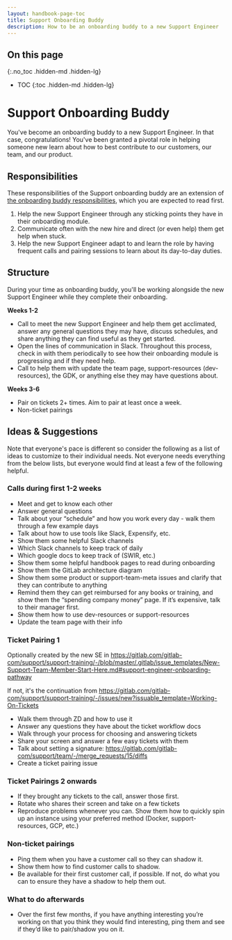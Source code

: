 ```yaml
---
layout: handbook-page-toc
title: Support Onboarding Buddy
description: How to be an onboarding buddy to a new Support Engineer
---
```


## On this page
{:.no_toc .hidden-md .hidden-lg}

- TOC
{:toc .hidden-md .hidden-lg}

# Support Onboarding Buddy

You've become an onboarding buddy to a new Support Engineer. In that case, congratulations! You've been granted a pivotal role in helping someone new learn about how to best contribute to our customers, our team, and our product.

## Responsibilities

These responsibilities of the Support onboarding buddy are an extension of [the onboarding buddy responsibilities](https://about.gitlab.com/handbook/people-group/general-onboarding/onboarding-buddies/#buddy-responsibilities), which you are expected to read first.

1. Help the new Support Engineer through any sticking points they have in their onboarding module.
1. Communicate often with the new hire and direct (or even help) them get help when stuck.
1. Help the new Support Engineer adapt to and learn the role by having frequent calls and pairing sessions to learn about its day-to-day duties.

## Structure

During your time as onboarding buddy, you'll be working alongside the new Support Engineer while they complete their onboarding.

**Weeks 1-2**
  - Call to meet the new Support Engineer and help them get acclimated, answer any general questions they may have, discuss schedules, and share anything they can find useful as they get started.
  - Open the lines of communication in Slack. Throughout this process, check in with them periodically to see how their onboarding module is progressing and if they need help.
  - Call to help them with update the team page, support-resources (dev-resources), the GDK, or anything else they may have questions about.

**Weeks 3-6**
  - Pair on tickets 2+ times. Aim to pair at least once a week.
  - Non-ticket pairings


## Ideas & Suggestions

Note that everyone's pace is different so consider the following as a list of ideas to customize to their individual needs. Not everyone needs everything from the below lists, but everyone would find at least a few of the following helpful.

### Calls during first 1-2 weeks

  - Meet and get to know each other
  - Answer general questions
  - Talk about your “schedule” and how you work every day - walk them through a few example days
  - Talk about how to use tools like Slack, Expensify, etc.
  - Show them some helpful Slack channels
  - Which Slack channels to keep track of daily
  - Which google docs to keep track of (SWIR, etc.)
  - Show them some helpful handbook pages to read during onboarding
  - Show them the GitLab architecture diagram
  - Show them some product or support-team-meta issues and clarify that they can contribute to anything
  - Remind them they can get reimbursed for any books or training, and show them the “spending company money” page. If it’s expensive, talk to their manager first.
  - Show them how to use dev-resources or support-resources
  - Update the team page with their info

### Ticket Pairing 1

Optionally created by the new SE in https://gitlab.com/gitlab-com/support/support-training/-/blob/master/.gitlab/issue_templates/New-Support-Team-Member-Start-Here.md#support-engineer-onboarding-pathway

If not, it's the continuation from https://gitlab.com/gitlab-com/support/support-training/-/issues/new?issuable_template=Working-On-Tickets

  - Walk them through ZD and how to use it
  - Answer any questions they have about the ticket workflow docs
  - Walk through your process for choosing and answering tickets
  - Share your screen and answer a few easy tickets with them
  - Talk about setting a signature: https://gitlab.com/gitlab-com/support/team/-/merge_requests/15/diffs
  - Create a ticket pairing issue


### Ticket Pairings 2 onwards

- If they brought any tickets to the call, answer those first.
- Rotate who shares their screen and take on a few tickets
- Reproduce problems whenever you can. Show them how to quickly spin up an instance using your preferred method (Docker, support-resources, GCP, etc.)


### Non-ticket pairings

- Ping them when you have a customer call so they can shadow it.
- Show them how to find customer calls to shadow.
- Be available for their first customer call, if possible. If not, do what you can to ensure they have a shadow to help them out.


### What to do afterwards

- Over the first few months, if you have anything interesting you’re working on that you think they would find interesting, ping them and see if they’d like to pair/shadow you on it.
